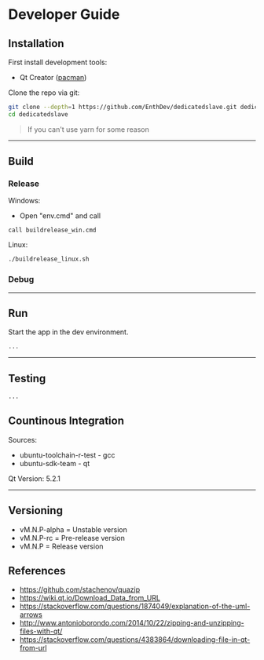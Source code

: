 # Developer Guide

## Installation

First install development tools:

* Qt Creator ([pacman](https://www.archlinux.org/packages/?name=qtcreator))

Clone the repo via git:

```bash
git clone --depth=1 https://github.com/EnthDev/dedicatedslave.git dedicatedslave
cd dedicatedslave
```

> If you can't use yarn for some reason

***

## Build

### Release

Windows:

* Open "env.cmd" and call

```
call buildrelease_win.cmd
```

Linux:

```bash
./buildrelease_linux.sh
```

### Debug

***

## Run

Start the app in the dev environment.

```bash
...
```

***

## Testing

```bash
...
```

## Countinous Integration

Sources:
* ubuntu-toolchain-r-test - gcc
* ubuntu-sdk-team - qt

Qt Version: 5.2.1

---

## Versioning

* vM.N.P-alpha = Unstable version
* vM.N.P-rc = Pre-release version
* vM.N.P = Release version

## References

* https://github.com/stachenov/quazip
* https://wiki.qt.io/Download_Data_from_URL
* https://stackoverflow.com/questions/1874049/explanation-of-the-uml-arrows
* http://www.antonioborondo.com/2014/10/22/zipping-and-unzipping-files-with-qt/
* https://stackoverflow.com/questions/4383864/downloading-file-in-qt-from-url
